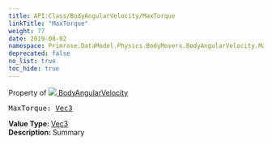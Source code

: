 ```yaml
---
title: API:Class/BodyAngularVelocity/MaxTorque
linkTitle: "MaxTorque"
weight: 77
date: 2019-08-02
namespace: Primrose.DataModel.Physics.BodyMovers.BodyAngularVelocity.MaxTorque
deprecated: false
no_list: true
toc_hide: true
---
```

Property of <a href="/docs/api-reference/Class/BodyAngularVelocity"><img src="/icons/silk/rocket.png"/>&nbsp;BodyAngularVelocity</a>
<pre class="method-declaration">
MaxTorque: <a class="type" href="/docs/api-reference/DataType/Vec3">Vec3</a></pre>
<b>Value Type: </b>
<a class="type" href="/docs/api-reference/DataType/Vec3">Vec3</a>
<br/>
<b>Description: </b>
Summary

